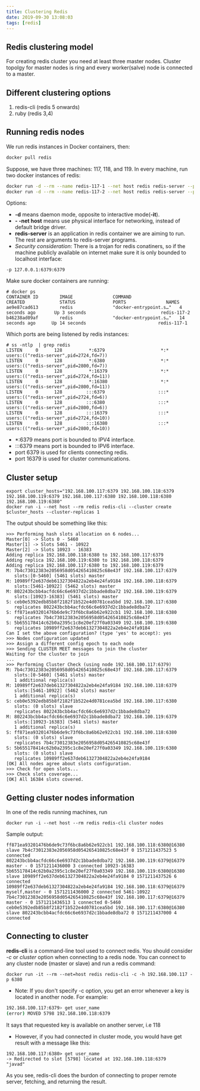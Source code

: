 ```yaml
---
title: Clustering Redis
date: 2019-09-30 13:08:03
tags: [redis]
---
```


## Redis clustering model
For creating redis cluster you need at least three master nodes. Cluster topolgy for master nodes is ring and every worker(salve) node is connected to a master. 


## Different clustering options
1. redis-cli (redis 5 onwards)
2. ruby (redis 3,4)

## Running redis nodes
We run redis instances in Docker containers, then:
```bash
docker pull redis
```

Suppose, we have three machines: 117, 118, and 119. In every machine, run two docker instances of redis:

```bash
docker run -d --rm --name redis-117-1 --net host redis redis-server --port 6379 --cluster-enabled yes --cluster-config-file nodes.conf --cluster-node-timeout 5000 --appendonly yes
docker run -d --rm --name redis-117-2 --net host redis redis-server --port 6380 --cluster-enabled yes --cluster-config-file nodes.conf --cluster-node-timeout 5000 --appendonly yes
```

Options: 
- **-d** means daemon mode, opposite to interactive mode(**-it**).
- **- -net host** means use physical interface for networking, instead of default bridge driver.
- **redis-server** is an application in redis container we are aiming to run. The rest are arguments to redis-server programs.
- *Security consideration*:
There is a trojan for redis conatiners, so if the machine publicly available on internet make sure it is only bounded to localhost interface:
```
-p 127.0.0.1:6379:6379
```

Make sure docker containers are running:
```
# docker ps
CONTAINER ID        IMAGE               COMMAND                  CREATED             STATUS              PORTS               NAMES
ae9e87cad613        redis               "docker-entrypoint.s…"   4 seconds ago       Up 3 seconds                            redis-117-2
b46238ad09af        redis               "docker-entrypoint.s…"   14 seconds ago      Up 14 seconds                           redis-117-1
```

Which ports are being listened by redis instances:
```
# ss -ntlp  | grep redis
LISTEN     0      128          *:6379                     *:*                   users:(("redis-server",pid=2724,fd=7))
LISTEN     0      128          *:6380                     *:*                   users:(("redis-server",pid=2800,fd=7))
LISTEN     0      128          *:16379                    *:*                   users:(("redis-server",pid=2724,fd=11))
LISTEN     0      128          *:16380                    *:*                   users:(("redis-server",pid=2800,fd=11))
LISTEN     0      128         :::6379                    :::*                   users:(("redis-server",pid=2724,fd=6))
LISTEN     0      128         :::6380                    :::*                   users:(("redis-server",pid=2800,fd=6))
LISTEN     0      128         :::16379                   :::*                   users:(("redis-server",pid=2724,fd=10))
LISTEN     0      128         :::16380                   :::*                   users:(("redis-server",pid=2800,fd=10))
```

- *:6379 means port is bounded to IPV4 interface.
- :::6379 means port is bounded to IPV6 interface.
- port 6379 is used for clients connecting redis.
- port 16379 is used for cluster communications.

## Cluster setup
```
export cluster_hosts="192.168.100.117:6379 192.168.100.118:6379  192.168.100.119:6379 192.168.100.117:6380 192.168.100.118:6380  192.168.100.119:6380"
docker run -i --net host --rm redis redis-cli --cluster create $cluster_hosts --cluster-replicas 1
```

The output should be something like this:
```
>>> Performing hash slots allocation on 6 nodes...
Master[0] -> Slots 0 - 5460
Master[1] -> Slots 5461 - 10922
Master[2] -> Slots 10923 - 16383
Adding replica 192.168.100.118:6380 to 192.168.100.117:6379
Adding replica 192.168.100.119:6380 to 192.168.100.118:6379
Adding replica 192.168.100.117:6380 to 192.168.100.119:6379
M: 7b4c73012383e2056958d054265410825c68e43f 192.168.100.117:6379
   slots:[0-5460] (5461 slots) master
M: 10989ff2e637deb61327304822a2eb4e24fa9184 192.168.100.118:6379
   slots:[5461-10922] (5462 slots) master
M: 802243bcbb4acfdc66c6e6937d2c1bbade8dba72 192.168.100.119:6379
   slots:[10923-16383] (5461 slots) master
S: ceb0e5392edb85b8f2182f1b522e4d0781cea5bd 192.168.100.117:6380
   replicates 802243bcbb4acfdc66c6e6937d2c1bbade8dba72
S: ff871ea93201476b6de9c73f6bc8a6b62e922cb1 192.168.100.118:6380
   replicates 7b4c73012383e2056958d054265410825c68e43f
S: 5b655178414c62b0a2395c1c8e20ef27f0a03349 192.168.100.119:6380
   replicates 10989ff2e637deb61327304822a2eb4e24fa9184
Can I set the above configuration? (type 'yes' to accept): yes
>>> Nodes configuration updated
>>> Assign a different config epoch to each node
>>> Sending CLUSTER MEET messages to join the cluster
Waiting for the cluster to join
...
>>> Performing Cluster Check (using node 192.168.100.117:6379)
M: 7b4c73012383e2056958d054265410825c68e43f 192.168.100.117:6379
   slots:[0-5460] (5461 slots) master
   1 additional replica(s)
M: 10989ff2e637deb61327304822a2eb4e24fa9184 192.168.100.118:6379
   slots:[5461-10922] (5462 slots) master
   1 additional replica(s)
S: ceb0e5392edb85b8f2182f1b522e4d0781cea5bd 192.168.100.117:6380
   slots: (0 slots) slave
   replicates 802243bcbb4acfdc66c6e6937d2c1bbade8dba72
M: 802243bcbb4acfdc66c6e6937d2c1bbade8dba72 192.168.100.119:6379
   slots:[10923-16383] (5461 slots) master
   1 additional replica(s)
S: ff871ea93201476b6de9c73f6bc8a6b62e922cb1 192.168.100.118:6380
   slots: (0 slots) slave
   replicates 7b4c73012383e2056958d054265410825c68e43f
S: 5b655178414c62b0a2395c1c8e20ef27f0a03349 192.168.100.119:6380
   slots: (0 slots) slave
   replicates 10989ff2e637deb61327304822a2eb4e24fa9184
[OK] All nodes agree about slots configuration.
>>> Check for open slots...
>>> Check slots coverage...
[OK] All 16384 slots covered.
```


## Getting cluster nodes information
In one of the redis running machines, run

```
docker run -i --net host --rm redis redis-cli cluster nodes
```
Sample output:
```
ff871ea93201476b6de9c73f6bc8a6b62e922cb1 192.168.100.118:6380@16380 slave 7b4c73012383e2056958d054265410825c68e43f 0 1571211437523 5 connected
802243bcbb4acfdc66c6e6937d2c1bbade8dba72 192.168.100.119:6379@16379 master - 0 1571211436000 3 connected 10923-16383
5b655178414c62b0a2395c1c8e20ef27f0a03349 192.168.100.119:6380@16380 slave 10989ff2e637deb61327304822a2eb4e24fa9184 0 1571211437526 6 connected
10989ff2e637deb61327304822a2eb4e24fa9184 192.168.100.118:6379@16379 myself,master - 0 1571211436000 2 connected 5461-10922
7b4c73012383e2056958d054265410825c68e43f 192.168.100.117:6379@16379 master - 0 1571211436513 1 connected 0-5460
ceb0e5392edb85b8f2182f1b522e4d0781cea5bd 192.168.100.117:6380@16380 slave 802243bcbb4acfdc66c6e6937d2c1bbade8dba72 0 1571211437000 4 connected
```

## Connecting to cluster
**redis-cli** is a command-line tool used to connect redis. You should consider *-c* or *cluster* option when connecting to a redis node. You can connect to any cluster node (master or slave) and run a redis command:
```
docker run -it --rm --net=host redis redis-cli -c -h 192.168.100.117 -p 6380
```

- Note: If you don't specify -c option, you get an error whenever a key is located in another node. For example:
```bash
192.168.100.117:6379> get user_name
(error) MOVED 5798 192.168.100.118:6379
```
 It says that requested key is available on another server, i.e 118

- However, if you had connected in cluster mode, you would have get result with a message like this:
```
192.168.100.117:6380> get user_name
-> Redirected to slot [5798] located at 192.168.100.118:6379
"javad"
```
 As you see, redis-cli does the burdon of connecting to proper remote server, fetching, and returning the result.
 
